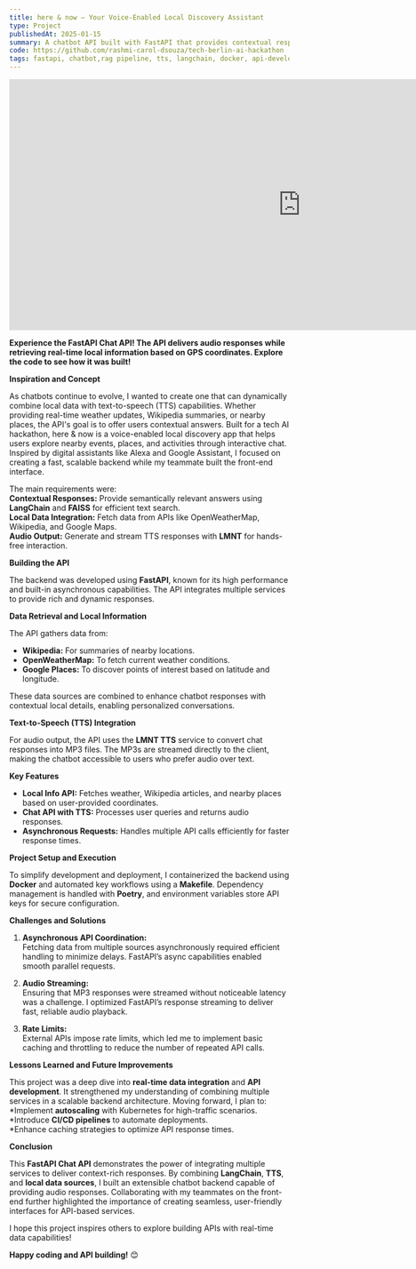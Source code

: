 ```yaml
---
title: here & now – Your Voice-Enabled Local Discovery Assistant
type: Project
publishedAt: 2025-01-15
summary: A chatbot API built with FastAPI that provides contextual responses, TTS audio output, and local data integration
code: https://github.com/rashmi-carol-dsouza/tech-berlin-ai-hackathon
tags: fastapi, chatbot,rag pipeline, tts, langchain, docker, api-development, poetry, make
---
```

<iframe width="1047" height="452" src="https://www.youtube.com/embed/nfWqx4y36Oc" title="here &amp; now" frameborder="0" allow="accelerometer; autoplay; clipboard-write; encrypted-media; gyroscope; picture-in-picture; web-share" referrerpolicy="strict-origin-when-cross-origin" allowfullscreen></iframe>

**Experience the FastAPI Chat API! The API delivers audio responses while retrieving real-time local information based on GPS coordinates. Explore the code to see how it was built!**

**Inspiration and Concept**

As chatbots continue to evolve, I wanted to create one that can dynamically combine local data with text-to-speech (TTS) capabilities. Whether providing real-time weather updates, Wikipedia summaries, or nearby places, the API's goal is to offer users contextual answers. Built for a tech AI hackathon, here & now is a voice-enabled local discovery app that helps users explore nearby events, places, and activities through interactive chat. Inspired by digital assistants like Alexa and Google Assistant, I focused on creating a fast, scalable backend while my teammate built the front-end interface.

The main requirements were:  
**Contextual Responses:** Provide semantically relevant answers using **LangChain** and **FAISS** for efficient text search.  
**Local Data Integration:** Fetch data from APIs like OpenWeatherMap, Wikipedia, and Google Maps.  
**Audio Output:** Generate and stream TTS responses with **LMNT** for hands-free interaction.   


**Building the API**

The backend was developed using **FastAPI**, known for its high performance and built-in asynchronous capabilities. The API integrates multiple services to provide rich and dynamic responses.


**Data Retrieval and Local Information**  

The API gathers data from:
- **Wikipedia:** For summaries of nearby locations.
- **OpenWeatherMap:** To fetch current weather conditions.
- **Google Places:** To discover points of interest based on latitude and longitude.

These data sources are combined to enhance chatbot responses with contextual local details, enabling personalized conversations.


**Text-to-Speech (TTS) Integration**  

For audio output, the API uses the **LMNT TTS** service to convert chat responses into MP3 files. The MP3s are streamed directly to the client, making the chatbot accessible to users who prefer audio over text.

**Key Features**

- **Local Info API:** Fetches weather, Wikipedia articles, and nearby places based on user-provided coordinates.
- **Chat API with TTS:** Processes user queries and returns audio responses.
- **Asynchronous Requests:** Handles multiple API calls efficiently for faster response times.

**Project Setup and Execution**

To simplify development and deployment, I containerized the backend using **Docker** and automated key workflows using a **Makefile**. Dependency management is handled with **Poetry**, and environment variables store API keys for secure configuration.

**Challenges and Solutions**

1. **Asynchronous API Coordination:**  
   Fetching data from multiple sources asynchronously required efficient handling to minimize delays. FastAPI’s async capabilities enabled smooth parallel requests.

2. **Audio Streaming:**  
   Ensuring that MP3 responses were streamed without noticeable latency was a challenge. I optimized FastAPI’s response streaming to deliver fast, reliable audio playback.

3. **Rate Limits:**  
   External APIs impose rate limits, which led me to implement basic caching and throttling to reduce the number of repeated API calls.

**Lessons Learned and Future Improvements**

This project was a deep dive into **real-time data integration** and **API development**. It strengthened my understanding of combining multiple services in a scalable backend architecture. Moving forward, I plan to:  
*Implement **autoscaling** with Kubernetes for high-traffic scenarios.  
*Introduce **CI/CD pipelines** to automate deployments.  
*Enhance caching strategies to optimize API response times.  

**Conclusion**

This **FastAPI Chat API** demonstrates the power of integrating multiple services to deliver context-rich responses. By combining **LangChain**, **TTS**, and **local data sources**, I built an extensible chatbot backend capable of providing audio responses. Collaborating with my teammates on the front-end further highlighted the importance of creating seamless, user-friendly interfaces for API-based services.

I hope this project inspires others to explore building APIs with real-time data capabilities!

**Happy coding and API building!** 😊